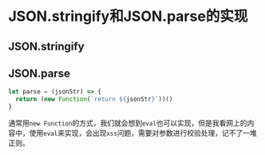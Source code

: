 # JSON.stringify和JSON.parse的实现

## JSON.stringify


## JSON.parse
``` javascript
let parse = (jsonStr) => {
  return (new Function(`return ${jsonStr}`))()
}
```
通常用`new Function`的方式，我们就会想到`eval`也可以实现，但是我看网上的内容中，使用`eval`来实现，会出现`xss`问题，需要对参数进行校验处理，记不了一堆正则。